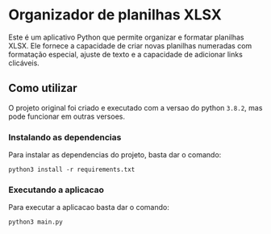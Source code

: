 # Organizador de planilhas XLSX

Este é um aplicativo Python que permite organizar e formatar planilhas XLSX. Ele fornece a capacidade de criar novas planilhas numeradas com formatação especial, ajuste de texto e a capacidade de adicionar links clicáveis.

## Como utilizar

O projeto original foi criado e executado com a versao do python `3.8.2`, mas pode funcionar em outras versoes.

### Instalando as dependencias

Para instalar as dependencias do projeto, basta dar o comando:

```shell
python3 install -r requirements.txt
```

### Executando a aplicacao

Para executar a aplicacao basta dar o comando:

```shell
python3 main.py
```

